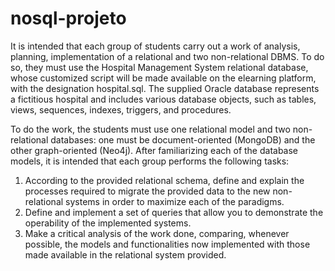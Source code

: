 # nosql-projeto

It is intended that each group of students carry out a work of analysis, planning, implementation of
a relational and two non-relational DBMS. To do so, they must use the Hospital Management
System relational database, whose customized script will be made available on the elearning
platform, with the designation hospital.sql.
The supplied Oracle database represents a fictitious hospital and includes various database objects,
such as tables, views, sequences, indexes, triggers, and procedures.

To do the work, the students must use one relational model and two non-relational databases:
one must be document-oriented (MongoDB) and the other graph-oriented (Neo4j).
After familiarizing each of the database models, it is intended that each group performs the following
tasks:

1. According to the provided relational schema, define and explain the processes required to
   migrate the provided data to the new non-relational systems in order to maximize each of
   the paradigms.
2. Define and implement a set of queries that allow you to demonstrate the operability of the
   implemented systems.
3. Make a critical analysis of the work done, comparing, whenever possible, the models and
   functionalities now implemented with those made available in the relational system provided.

